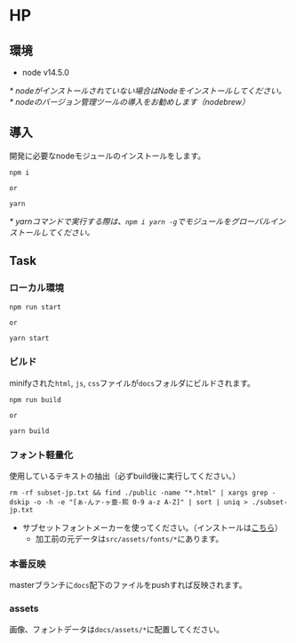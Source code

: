 # HP

## 環境
- node v14.5.0

_* nodeがインストールされていない場合はNodeをインストールしてください。_  
_* nodeのバージョン管理ツールの導入をお勧めします（nodebrew）_

## 導入
開発に必要なnodeモジュールのインストールをします。
```
npm i

or

yarn
```

_* yarnコマンドで実行する際は、`npm i yarn -g`でモジュールをグローバルインストールしてください。_

## Task
### ローカル環境
```
npm run start

or

yarn start
```

### ビルド
minifyされた`html`, `js`, `css`ファイルが`docs`フォルダにビルドされます。
```
npm run build

or

yarn build
```

### フォント軽量化
使用しているテキストの抽出（必ずbuild後に実行してください。）
```
rm -rf subset-jp.txt && find ./public -name "*.html" | xargs grep -dskip -o -h -e "[ぁ-んァ-ヶ亜-熙 0-9 a-z A-Z]" | sort | uniq > ./subset-jp.txt
```
  - サブセットフォントメーカーを使ってください。（インストールは[こちら](https://opentype.jp/subsetfontmk.htm)）
    - 加工前の元データは`src/assets/fonts/*`にあります。

### 本番反映
masterブランチに`docs`配下のファイルをpushすれば反映されます。

### assets
画像、フォントデータは`docs/assets/*`に配置してください。

